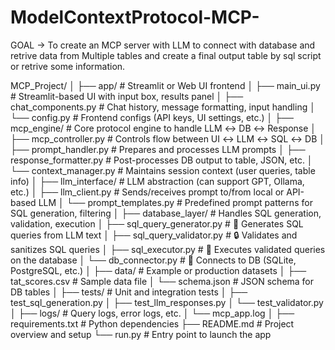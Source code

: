 # ModelContextProtocol-MCP-
GOAL -> To create an MCP server with LLM  to connect with database  and retrive data from Multiple tables and create a final output table by sql script or retrive some information.


MCP_Project/
│
├── app/                          # Streamlit or Web UI frontend
│   ├── main_ui.py                # Streamlit-based UI with input box, results panel
│   ├── chat_components.py        # Chat history, message formatting, input handling
│   └── config.py                 # Frontend configs (API keys, UI settings, etc.)
│
├── mcp_engine/                   # Core protocol engine to handle LLM ↔ DB ↔ Response
│   ├── mcp_controller.py         # Controls flow between UI ↔ LLM ↔ SQL ↔ DB
│   ├── prompt_handler.py         # Prepares and processes LLM prompts
│   ├── response_formatter.py     # Post-processes DB output to table, JSON, etc.
│   └── context_manager.py        # Maintains session context (user queries, table info)
│
├── llm_interface/                # LLM abstraction (can support GPT, Ollama, etc.)
│   ├── llm_client.py             # Sends/receives prompt to/from local or API-based LLM
│   └── prompt_templates.py       # Predefined prompt patterns for SQL generation, filtering
│
├── database_layer/               # Handles SQL generation, validation, execution
│   ├── sql_query_generator.py    # 🔹 Generates SQL queries from LLM text
│   ├── sql_query_validator.py    # 🔒 Validates and sanitizes SQL queries
│   ├── sql_executor.py           # 🧠 Executes validated queries on the database
│   └── db_connector.py           # 📡 Connects to DB (SQLite, PostgreSQL, etc.)
│
├── data/                         # Example or production datasets
│   ├── tat_scores.csv            # Sample data file
│   └── schema.json               # JSON schema for DB tables
│
├── tests/                        # Unit and integration tests
│   ├── test_sql_generation.py
│   ├── test_llm_responses.py
│   └── test_validator.py
│
├── logs/                         # Query logs, error logs, etc.
│   └── mcp_app.log
│
├── requirements.txt              # Python dependencies
├── README.md                     # Project overview and setup
└── run.py                        # Entry point to launch the app
